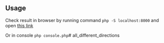 ## Usage

Check result in browser by running command `php -S localhost:8000` and open [this link](http://localhost:8000)

Or in console `php console.php`# all_different_directions
